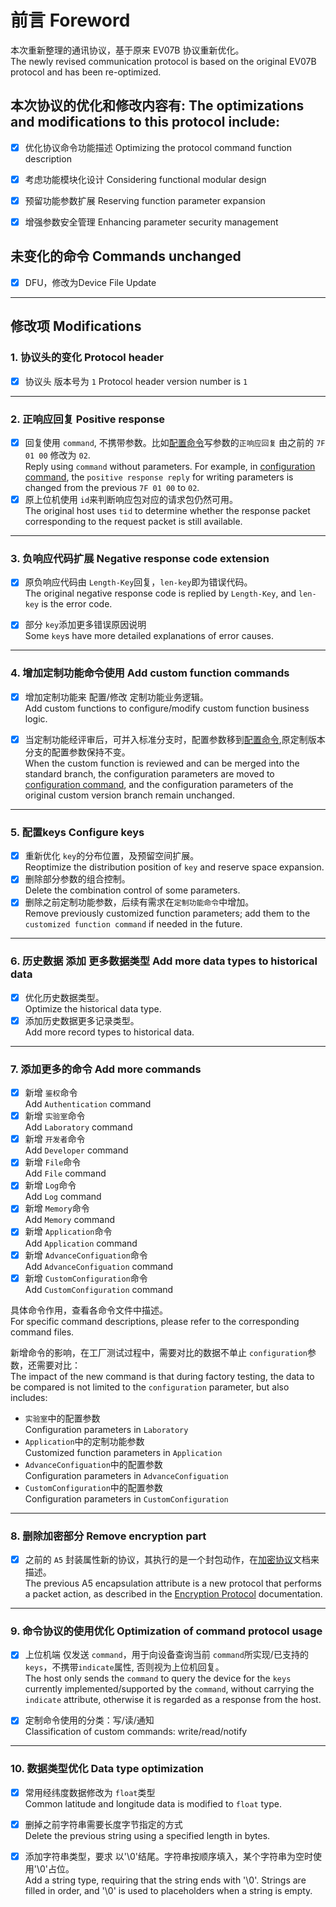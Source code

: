# 前言 Foreword

本次重新整理的通讯协议，基于原来 EV07B 协议重新优化。
<br />The newly revised communication protocol is based on the original EV07B protocol and has been re-optimized.


## 本次协议的优化和修改内容有: The optimizations and modifications to this protocol include:


- [x] 优化协议命令功能描述 Optimizing the protocol command function description
- [x] 考虑功能模块化设计 Considering functional modular design
- [x] 预留功能参数扩展 Reserving function parameter expansion
- [x] 增强参数安全管理 Enhancing parameter security management



## 未变化的命令 Commands unchanged

- [X] DFU，修改为Device File Update

---

## 修改项 Modifications

### 1. 协议头的变化 Protocol header 

- [X] 协议头 版本号为 `1` Protocol header version number is `1`

---

### 2. 正响应回复 Positive response

- [X] 回复使用 `command`, 不携带参数。比如[配置命令](cmd-configuration.md)写参数的`正响应回复` 由之前的 `7F 01 00` 修改为 `02`.<br />Reply using `command` without parameters. For example, in [configuration command](cmd-configuration.md), the `positive response reply` for writing parameters is changed from the previous `7F 01 00` to `02`.
- [X] 原上位机使用 `id`来判断响应包对应的请求包仍然可用。 <br />The original host uses `tid` to determine whether the response packet corresponding to the request packet is still available.

---

### 3. 负响应代码扩展 Negative response code extension

- [X] 原负响应代码由 `Length-Key`回复，`len-key`即为错误代码。<br />The original negative response code is replied by `Length-Key`, and `len-key` is the error code.

- [X] 部分 `key`添加更多错误原因说明  <br />Some `key`s have more detailed explanations of error causes.

---

### 4. 增加定制功能命令使用 Add custom function commands

- [X] 增加定制功能来 配置/修改 定制功能业务逻辑。<br />Add custom functions to configure/modify custom function business logic.
- [X] 当定制功能经评审后，可并入标准分支时，配置参数移到[配置命令](cmd-configuration.md),原定制版本分支的配置参数保持不变。<br />When the custom function is reviewed and can be merged into the standard branch, the configuration parameters are moved to [configuration command](cmd-configuration.md), and the configuration parameters of the original custom version branch remain unchanged.


---

### 5. 配置keys Configure keys

- [X] 重新优化 `key`的分布位置，及预留空间扩展。<br />Reoptimize the distribution position of `key` and reserve space expansion.
- [X] 删除部分参数的组合控制。<br />Delete the combination control of some parameters.
- [X] 删除之前定制功能参数，后续有需求在`定制功能命令`中增加。<br />Remove previously customized function parameters; add them to the `customized function command` if needed in the future.

---

### 6. 历史数据 添加 更多数据类型 Add more data types to historical data

- [X] 优化历史数据类型。<br />Optimize the historical data type.
- [X] 添加历史数据更多记录类型。<br />Add more record types to historical data.

---

### 7. 添加更多的命令 Add more commands


- [X] 新增 `鉴权`命令 <br />Add `Authentication` command
- [X] 新增 `实验室`命令 <br />Add `Laboratory` command
- [X] 新增 `开发者`命令 <br />Add `Developer` command
- [X] 新增 `File`命令 <br />Add `File` command
- [X] 新增 `Log`命令 <br />Add `Log` command
- [X] 新增 `Memory`命令 <br />Add `Memory` command
- [X] 新增 `Application`命令 <br />Add `Application` command
- [x] 新增 `AdvanceConfiguation`命令 <br />Add `AdvanceConfiguation` command
- [x] 新增 `CustomConfiguration`命令 <br />Add `CustomConfiguration` command

具体命令作用，查看各命令文件中描述。<br />For specific command descriptions, please refer to the corresponding command files.


新增命令的影响，在工厂测试过程中，需要对比的数据不单止 `configuration`参数，还需要对比：<br />The impact of the new command is that during factory testing, the data to be compared is not limited to the `configuration` parameter, but also includes:

* `实验室`中的配置参数 <br />Configuration parameters in `Laboratory`
* `Application`中的定制功能参数 <br />Customized function parameters in `Application`
* `AdvanceConfiguation`中的配置参数 <br />Configuration parameters in `AdvanceConfiguation`
* `CustomConfiguration`中的配置参数 <br />Configuration parameters in `CustomConfiguration`

---

### 8. 删除加密部分 Remove encryption part


- [X] 之前的 `A5` 封装属性新的协议，其执行的是一个封包动作，在[加密协议](protocol/crypto/index.md)文档来描述。<br />The previous A5 encapsulation attribute is a new protocol that performs a packet action, as described in the [Encryption Protocol](protocol/crypto/index.md) documentation.

---

### 9.  命令协议的使用优化 Optimization of command protocol usage

- [X] 上位机端 仅发送 `command`，用于向设备查询当前 `command`所实现/已支持的 `keys`，不携带`indicate`属性, 否则视为上位机回复。 <br />The host only sends the `command` to query the device for the `keys` currently implemented/supported by the `command`, without carrying the `indicate` attribute, otherwise it is regarded as a response from the host.
- [X] 定制命令使用的分类：写/读/通知 <br />Classification  of custom commands: write/read/notify


---

### 10.  数据类型优化 Data type optimization


- [X] 常用经纬度数据修改为 `float`类型 <br />Common latitude and longitude data is modified to `float` type.
- [X] 删掉之前字符串需要长度字节指定的方式 <br />Delete the previous string using a specified length in bytes.
- [X] 添加字符串类型，要求 以'\0'结尾。字符串按顺序填入，某个字符串为空时使用'\0'占位。 <br />Add a string type, requiring that the string ends with '\0'. Strings are filled in order, and '\0' is used to placeholders when a string is empty.

